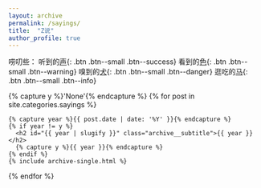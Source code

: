 ```yaml
---
layout: archive
permalink: /sayings/
title:  "Z说"
author_profile: true
---
```

  唠叨些： 听到的[声](#link){: .btn .btn--small .btn--success}  看到的[色](/tags/#%E8%89%B2){: .btn .btn--small .btn--warning}  嗅到的[犬](#link){: .btn .btn--small .btn--danger}  逛吃的[马](/tags/#%E9%A9%AC){: .btn .btn--small .btn--info} 
<div>
  {% capture y %}'None'{% endcapture %}
  {% for post in site.categories.sayings %}

    {% capture year %}{{ post.date | date: '%Y' }}{% endcapture %}
    {% if year != y %}
      <h2 id="{{ year | slugify }}" class="archive__subtitle">{{ year }}</h2>
      {% capture y %}{{ year }}{% endcapture %}
    {% endif %}
    {% include archive-single.html %}
  {% endfor %}
</div>
